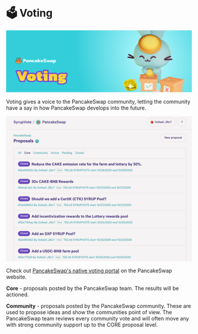 # 🗳 Voting

![](../../.gitbook/assets/docs-masthead-1-.png)

Voting gives a voice to the PancakeSwap community, letting the community have a say in how PancakeSwap develops into the future.

![](../../.gitbook/assets/screenshot-2020-11-02-at-3.56.39-pm.png)

Check out [PancakeSwap's native voting portal](https://voting.pancakeswap.finance/?_gl=1*pc8o0h*_ga*MTUzNDEzNDQxMy4xNjAwNzkzNDM4*_ga_334KNG3DMQ*MTYwNDMwMTk4Ni42MC4xLjE2MDQzMDM3MDIuMA..#/) on the PancakeSwap website.

**Core** - proposals posted by the PancakeSwap team. The results will be actioned.

**Community** - proposals posted by the PancakeSwap community. These are used to propose ideas and show the communities point of view. The PancakeSwap team reviews every community vote and will often move any with strong community support up to the CORE proposal level.

